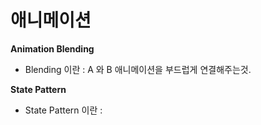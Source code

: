 # 애니메이션

**Animation Blending**
- Blending 이란 : A 와 B 애니메이션을 부드럽게 연결해주는것.

**State Pattern** 
- State Pattern 이란 : 
